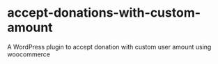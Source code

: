 # accept-donations-with-custom-amount
A WordPress plugin to accept donation with custom user amount using woocommerce
